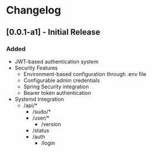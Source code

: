 # Changelog

## [0.0.1-a1] - Initial Release

### Added
- JWT-based authentication system
- Security Features
  - Environment-based configuration through .env file
  - Configurable admin credentials
  - Spring Security integration
  - Bearer token authentication
- Systemd Integration
  - /api/*
    - /sudo/*
    - /user/*
      - /version
    - /status
    - /auth
      - /login